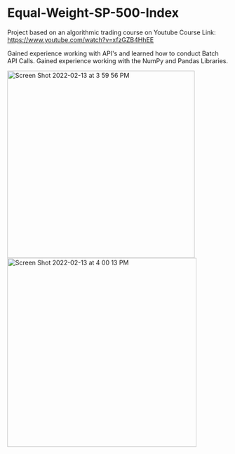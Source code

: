 # Equal-Weight-SP-500-Index
Project based on an algorithmic trading course on Youtube
Course Link: https://www.youtube.com/watch?v=xfzGZB4HhEE

Gained experience working with API's and learned how to conduct Batch API Calls.
Gained experience working with the NumPy and Pandas Libraries. 

<img width="427" alt="Screen Shot 2022-02-13 at 3 59 56 PM" src="https://user-images.githubusercontent.com/89409701/153777017-92379557-c8fe-4ebb-ba55-98c29655c821.png">
<img width="431" alt="Screen Shot 2022-02-13 at 4 00 13 PM" src="https://user-images.githubusercontent.com/89409701/153777022-94a0258c-4c72-4bfc-9947-5a49b27e4fd2.png">

